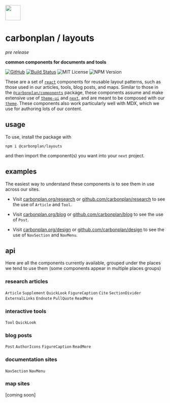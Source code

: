 <img
  src='https://carbonplan-assets.s3.amazonaws.com/monogram/dark-small.png'
  height='48'
/>

# carbonplan / layouts

_pre release_

**common components for documents and tools**

[![GitHub][github-badge]][github]
[![Build Status]][actions]
![MIT License][]
![NPM Version][]

[github]: https://github.com/carbonplan/layouts
[github-badge]: https://badgen.net/badge/-/github?icon=github&label
[build status]: https://github.com/carbonplan/layouts/actions/workflows/main.yml/badge.svg
[actions]: https://github.com/carbonplan/layouts/actions/workflows/main.yml
[mit license]: https://badgen.net/badge/license/MIT/blue
[npm version]: https://badgen.net/npm/v/@carbonplan/layouts

These are a set of [`react`](https://github.com/facebook/react) components for reusable layout patterns, such as those used in our articles, tools, blog posts, and maps. Similar to those in the [`@carbonplan/components`](https://github.com/carbonplan/components) package, these components assume and make extensive use of [`theme-ui`](https://github.com/system-ui/theme-ui) and [`next`](https://github.com/vercel/next.js), and are meant to be composed with our [`theme`](https://github.com/carbonplan/theme). These components also work particularly well with MDX, which we use for authoring lots of our content.

## usage

To use, install the package with

```
npm i @carbonplan/layouts
```

and then import the component(s) you want into your `next` project.

## examples

The easiest way to understand these components is to see them in use across our sites.

- Visit [carbonplan.org/research](https://carbonplan.org/research) or [github.com/carbonplan/research](https://github.com/carbonplan/research) to see the use of `Article` and `Tool`.

- Visit [carbonplan.org/blog](https://carbonplan.org/blog) or [github.com/carbonplan/blog](https://github.com/carbonplan/blog) to see the use of `Post`.

- Visit [carbonplan.org/design](https://carbonplan.org/design) or [github.com/carbonplan/design](https://github.com/carbonplan/design) to see the use of `NavSection` and `NavMenu`.

## api

Here are all the components currently available, grouped under the places we tend to use them (some components appear in multiple places groups)

### research articles

`Article`
`Supplement`
`QuickLook`
`FigureCaption`
`Cite`
`SectionDivider`
`ExternalLinks`
`Endnote`
`PullQuote`
`ReadMore`

### interactive tools

`Tool`
`QuickLook`

### blog posts

`Post`
`AuthorIcons`
`FigureCaption`
`ReadMore`

### documentation sites

`NavSection`
`NavMenu`

### map sites

[coming soon]

